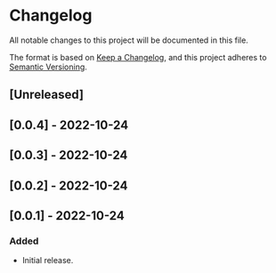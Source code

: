 # Changelog

All notable changes to this project will be documented in this file.

The format is based on [Keep a Changelog](https://keepachangelog.com/en/1.0.0/),
and this project adheres to [Semantic Versioning](https://semver.org/spec/v2.0.0.html).

## [Unreleased]

## [0.0.4] - 2022-10-24

## [0.0.3] - 2022-10-24

## [0.0.2] - 2022-10-24

## [0.0.1] - 2022-10-24

### Added
- Initial release.
